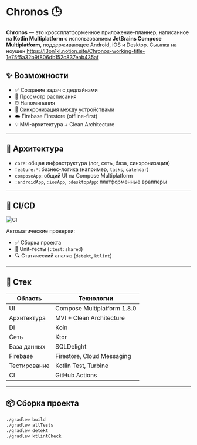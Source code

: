 # Chronos 🕒

**Chronos** — это кроссплатформенное приложение-планнер, написанное на **Kotlin Multiplatform** с использованием **JetBrains Compose Multiplatform**, поддерживающее Android, iOS и Desktop.
Сыылка на ноушен https://l3on1kl.notion.site/Chronos-working-title-1e75f5a32b9f806db152c837eab435af

## ✨ Возможности

- ✅ Создание задач с дедлайнами
- 📅 Просмотр расписания
- ⏰ Напоминания
- 🔄 Синхронизация между устройствами
- ☁️ Firebase Firestore (offline-first)
- 💡 MVI-архитектура + Clean Architecture

---

## 🧱 Архитектура

- `core`: общая инфраструктура (лог, сеть, база, синхронизация)
- `feature:*`: бизнес-логика (например, `tasks`, `calendar`)
- `composeApp`: общий UI на Compose Multiplatform
- `:androidApp`, `:iosApp`, `:desktopApp`: платформенные врапперы

---

## 🧪 CI/CD

![CI](https://github.com/Koynovigor/Chronos/actions/workflows/ci.yml/badge.svg)

Автоматические проверки:

- ✅ Сборка проекта
- 🧪 Unit-тесты (`:test:shared`)
- 🔍 Статический анализ (`detekt`, `ktlint`)

---

## 🚀 Стек

| Область          | Технологии                             |
|------------------|----------------------------------------|
| UI               | Compose Multiplatform 1.8.0            |
| Архитектура      | MVI + Clean Architecture               |
| DI               | Koin                                   |
| Сеть             | Ktor                                   |
| База данных      | SQLDelight                             |
| Firebase         | Firestore, Cloud Messaging             |
| Тестирование     | Kotlin Test, Turbine                   |
| CI               | GitHub Actions                         |

---

## 📦 Сборка проекта

```bash
./gradlew build
./gradlew allTests
./gradlew detekt
./gradlew ktlintCheck
